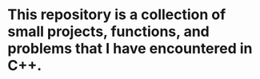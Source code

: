 # This repository is a collection of small projects, functions, and problems that I have encountered in C++. 
